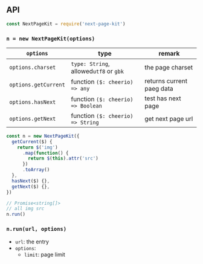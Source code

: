 ## API

```js
const NextPageKit = require('next-page-kit')
```

### `n = new NextPageKit(options)`

| `options`            | type                                   | remark                    |
| -------------------- | -------------------------------------- | ------------------------- |
| `options.charset`    | `type: String`, allowed`utf8` or `gbk` | the page charset          |
| `options.getCurrent` | function `($: cheerio) => any`         | returns current paeg data |
| `options.hasNext`    | function `($: cheerio) => Boolean`     | test has next page        |
| `options.getNext`    | function `($: cheerio) => String`      | get next page url         |

```js
const n = new NextPageKit({
  getCurrent($) {
    return $('img')
      .map(function() {
        return $(this).attr('src')
      })
      .toArray()
  },
  hasNext($) {},
  getNext($) {},
})

// Promise<string[]>
// all img src
n.run()
```

### `n.run(url, options)`

- `url`: the entry
- `options`:
  - `limit`: page limit
